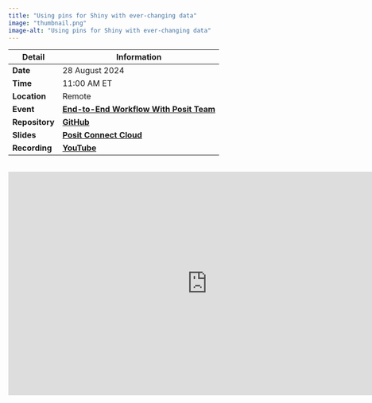 ```yaml
---
title: "Using pins for Shiny with ever-changing data"
image: "thumbnail.png"
image-alt: "Using pins for Shiny with ever-changing data"
---
```


| **Detail**     | **Information**                                                                                                                                                                            |
|----------------|--------------------------------------------------------------------------------------------------------------------------------------------------------------------------------------------|
| **Date**       | 28 August 2024                                                                                                                                                                             |
| **Time**       | 11:00 AM ET                                                                                                                                                                                |
| **Location**   | Remote                                                                                                                                                                                     |
| **Event**      | [**End-to-End Workflow With Posit Team**](https://www.meetup.com/posit-enterprise-community-meetup/events/299970474)                                                                        |
| **Repository** | [**GitHub**](https://github.com/posit-marketing/shiny-calendar)                                                                                                                             |
| **Slides**     | [**Posit Connect Cloud**](https://connect.posit.cloud/ivelasq/content/0191902f-f29f-7d83-3606-3d3a013e33d5)                                                                                 |
| **Recording**  | [**YouTube**](https://www.youtube.com/watch?v=u2OK8IWJWhk)                                                                                                                                 |
<br>
<center><iframe width="800" height="450" src="https://www.youtube.com/embed/u2OK8IWJWhk?si=vogdpAKFZzUgGTNE" title="YouTube video player" frameborder="0" allow="accelerometer; autoplay; clipboard-write; encrypted-media; gyroscope; picture-in-picture; web-share" referrerpolicy="strict-origin-when-cross-origin" allowfullscreen></iframe></center>
